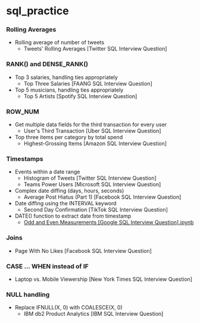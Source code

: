 # sql_practice

### Rolling Averages
* Rolling average of number of tweets
  * Tweets' Rolling Averages [Twitter SQL Interview Question]
 
### RANK() and DENSE_RANK()
* Top 3 salaries, handling ties appropriately
  * Top Three Salaries [FAANG SQL Interview Question]
* Top 5 musicians, handling ties appropriately
  * Top 5 Artists [Spotify SQL Interview Question]

### ROW_NUM
* Get multiple data fields for the third transaction for every user
  * User's Third Transaction [Uber SQL Interview Question]
* Top three items per category by total spend
  * Highest-Grossing Items [Amazon SQL Interview Question]

### Timestamps
* Events within a date range
  * Histogram of Tweets [Twitter SQL Interview Question]
  * Teams Power Users [Microsoft SQL Interview Question]
* Complex date diffing (days, hours, seconds)
  * Average Post Hiatus (Part 1) [Facebook SQL Interview Question]
* Date diffing using the INTERVAL keyword
  * Second Day Confirmation [TikTok SQL Interview Question]
* DATE() function to extract date from timestamp
  * [Odd and Even Measurements [Google SQL Interview Question].ipynb](https://github.com/lawgorithm/sql_practice/blob/main/Odd_and_Even_Measurements_%5BGoogle_SQL_Interview_Question%5D.ipynb)

### Joins
* Page With No Likes [Facebook SQL Interview Question]

### CASE ... WHEN instead of IF
* Laptop vs. Mobile Viewership [New York Times SQL Interview Question]

### NULL handling
* Replace IFNULL(X, 0) with COALESCE(X, 0)
  * IBM db2 Product Analytics [IBM SQL Interview Question]
